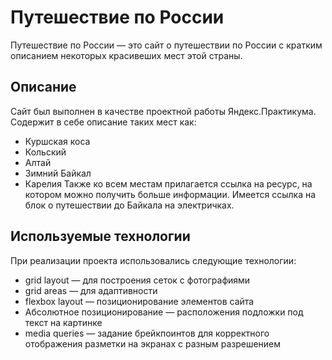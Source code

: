 # Путешествие по России
Путешествие по России — это сайт о путешествии по России с кратким описанием некоторых красивеших мест этой страны.
## Описание
Сайт был выполнен в качестве проектной работы Яндекс.Практикума. Содержит в себе описание таких мест как:
* Куршская коса
* Кольский
* Алтай
* Зимний Байкал
* Карелия
Также ко всем местам прилагается ссылка на ресурс, на котором можно получить больше информации. Имеется ссылка на блок о путешествии до Байкала на электричках.

## Используемые технологии
При реализации проекта использовались следующие технологии:
* grid layout — для построения сеток с фотографиями
* grid areas — для адаптивности
* flexbox layout — позиционирование элементов сайта
* Абсолютное позиционирование — расположения подложки под текст на картинке
* media queries — задание брейкпоинтов для корректного отображения разметки на экранах с разным разрешением
